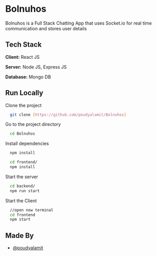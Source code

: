 # Bolnuhos

Bolnuhos is a Full Stack Chatting App that uses Socket.io for real time communication and stores user details 

## Tech Stack

**Client:** React JS

**Server:** Node JS, Express JS

**Database:** Mongo DB
  
## Run Locally

Clone the project

```bash
  git clone [https://github.com/poudyalamit/Bolnuhos]
```

Go to the project directory

```bash
  cd Bolnuhos
```

Install dependencies

```bash
  npm install
```

```bash
  cd frontend/
  npm install
```

Start the server

```bash
  cd backend/
  npm run start
```
Start the Client

```bash
  //open now terminal
  cd frontend
  npm start
```
## Made By

- [@poudyalamit](https://github.com/poudyalamit)

